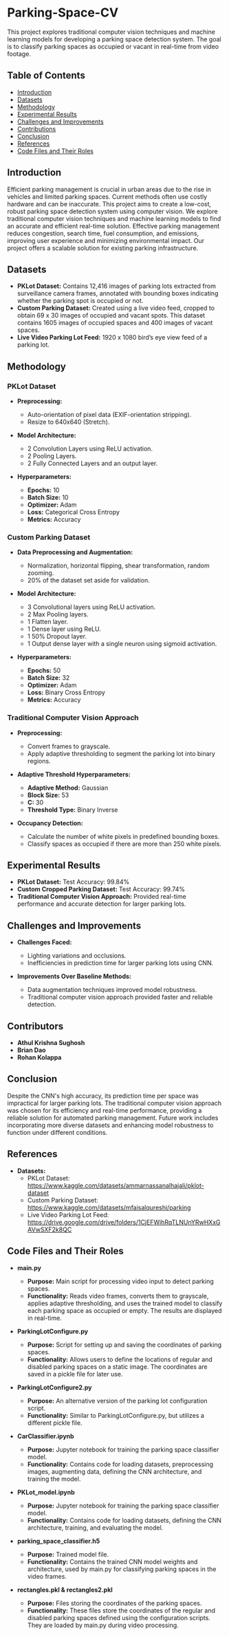# Parking-Space-CV

This project explores traditional computer vision techniques and machine learning models for developing a parking space detection system. The goal is to classify parking spaces as occupied or vacant in real-time from video footage. 

## Table of Contents
- [Introduction](#introduction)
- [Datasets](#datasets)
- [Methodology](#methodology)
- [Experimental Results](#experimental-results)
- [Challenges and Improvements](#challenges-and-improvements)
- [Contributions](#contributions)
- [Conclusion](#conclusion)
- [References](#references)
- [Code Files and Their Roles](#code-files-and-their-roles)

## Introduction

Efficient parking management is crucial in urban areas due to the rise in vehicles and limited parking spaces. Current methods often use costly hardware and can be inaccurate. This project aims to create a low-cost, robust parking space detection system using computer vision. We explore traditional computer vision techniques and machine learning models to find an accurate and efficient real-time solution. Effective parking management reduces congestion, search time, fuel consumption, and emissions, improving user experience and minimizing environmental impact. Our project offers a scalable solution for existing parking infrastructure.

## Datasets

- **PKLot Dataset:** Contains 12,416 images of parking lots extracted from surveillance camera frames, annotated with bounding boxes indicating whether the parking spot is occupied or not.
- **Custom Parking Dataset:** Created using a live video feed, cropped to obtain 69 x 30 images of occupied and vacant spots. This dataset contains 1605 images of occupied spaces and 400 images of vacant spaces.
- **Live Video Parking Lot Feed:** 1920 x 1080 bird’s eye view feed of a parking lot.

## Methodology

### PKLot Dataset
- **Preprocessing:**
  - Auto-orientation of pixel data (EXIF-orientation stripping).
  - Resize to 640x640 (Stretch).

- **Model Architecture:**
  - 2 Convolution Layers using ReLU activation.
  - 2 Pooling Layers.
  - 2 Fully Connected Layers and an output layer.

- **Hyperparameters:**
  - **Epochs:** 10
  - **Batch Size:** 10
  - **Optimizer:** Adam
  - **Loss:** Categorical Cross Entropy
  - **Metrics:** Accuracy

### Custom Parking Dataset
- **Data Preprocessing and Augmentation:**
  - Normalization, horizontal flipping, shear transformation, random zooming.
  - 20% of the dataset set aside for validation.

- **Model Architecture:**
  - 3 Convolutional layers using ReLU activation.
  - 2 Max Pooling layers.
  - 1 Flatten layer.
  - 1 Dense layer using ReLU.
  - 1 50% Dropout layer.
  - 1 Output dense layer with a single neuron using sigmoid activation.

- **Hyperparameters:**
  - **Epochs:** 50
  - **Batch Size:** 32
  - **Optimizer:** Adam
  - **Loss:** Binary Cross Entropy
  - **Metrics:** Accuracy

### Traditional Computer Vision Approach
- **Preprocessing:**
  - Convert frames to grayscale.
  - Apply adaptive thresholding to segment the parking lot into binary regions.

- **Adaptive Threshold Hyperparameters:**
  - **Adaptive Method:** Gaussian
  - **Block Size:** 53
  - **C:** 30
  - **Threshold Type:** Binary Inverse

- **Occupancy Detection:**
  - Calculate the number of white pixels in predefined bounding boxes.
  - Classify spaces as occupied if there are more than 250 white pixels.

## Experimental Results

- **PKLot Dataset:** Test Accuracy: 99.84%
- **Custom Cropped Parking Dataset:** Test Accuracy: 99.74%
- **Traditional Computer Vision Approach:** Provided real-time performance and accurate detection for larger parking lots.

## Challenges and Improvements

- **Challenges Faced:**
  - Lighting variations and occlusions.
  - Inefficiencies in prediction time for larger parking lots using CNN.

- **Improvements Over Baseline Methods:**
  - Data augmentation techniques improved model robustness.
  - Traditional computer vision approach provided faster and reliable detection.

## Contributors

- **Athul Krishna Sughosh**
- **Brian Dao**
- **Rohan Kolappa**

## Conclusion

Despite the CNN's high accuracy, its prediction time per space was impractical for larger parking lots. The traditional computer vision approach was chosen for its efficiency and real-time performance, providing a reliable solution for automated parking management. Future work includes incorporating more diverse datasets and enhancing model robustness to function under different conditions.

## References

- **Datasets:**
  - PKLot Dataset: https://www.kaggle.com/datasets/ammarnassanalhajali/pklot-dataset
  - Custom Parking Dataset: https://www.kaggle.com/datasets/mfaisalqureshi/parking
  - Live Video Parking Lot Feed: https://drive.google.com/drive/folders/1CjEFWihRqTLNUnYRwHXxGAVwSXF2k8QC
 


## Code Files and Their Roles

- **main.py**
  - **Purpose:** Main script for processing video input to detect parking spaces.
  - **Functionality:** Reads video frames, converts them to grayscale, applies adaptive thresholding, and uses the trained model to classify each parking space as occupied or empty. The results are displayed in real-time.

- **ParkingLotConfigure.py**
  - **Purpose:** Script for setting up and saving the coordinates of parking spaces.
  - **Functionality:** Allows users to define the locations of regular and disabled parking spaces on a static image. The coordinates are saved in a pickle file for later use.

- **ParkingLotConfigure2.py**
  - **Purpose:** An alternative version of the parking lot configuration script.
  - **Functionality:** Similar to ParkingLotConfigure.py, but utilizes a different pickle file.

- **CarClassifier.ipynb**
  - **Purpose:** Jupyter notebook for training the parking space classifier model.
  - **Functionality:** Contains code for loading datasets, preprocessing images, augmenting data, defining the CNN architecture, and training the model.

- **PKLot_model.ipynb**
  - **Purpose:** Jupyter notebook for training the parking space classifier model.
  - **Functionality:** Contains code for loading datasets, defining the CNN architecture, training, and evaluating the model.

- **parking_space_classifier.h5**
  - **Purpose:** Trained model file.
  - **Functionality:** Contains the trained CNN model weights and architecture, used by main.py for classifying parking spaces in the video frames.

- **rectangles.pkl & rectangles2.pkl**
  - **Purpose:** Files storing the coordinates of the parking spaces.
  - **Functionality:** These files store the coordinates of the regular and disabled parking spaces defined using the configuration scripts. They are loaded by main.py during video processing.
